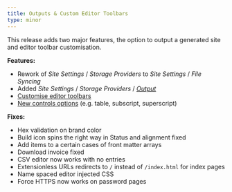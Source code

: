 ```yaml
---
title: Outputs & Custom Editor Toolbars
type: minor
---
```


This release adds two major features, the option to output a generated site and editor toolbar customisation.

**Features:**

* Rework of *Site Settings* / *Storage Providers* to *Site Settings* / *File Syncing*
* Added *Site Settings* / *Storage Providers* / *[Output](/syncing/output/)*
* [Customise editor toolbars](/editing/options/)
* [New controls options](/editing/options/) (e.g. table, subscript, superscript)

**Fixes:**

* Hex validation on brand color
* Build icon spins the right way in Status and alignment fixed
* Add items to a certain cases of front matter arrays
* Download invoice fixed
* CSV editor now works with no entries
* Extensionless URLs redirects to `/` instead of `/index.html` for index pages
* Name spaced editor injected CSS
* Force HTTPS now works on password pages
